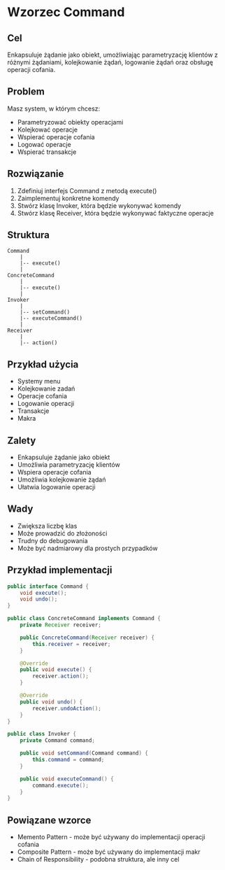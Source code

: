 # Wzorzec Command

## Cel
Enkapsuluje żądanie jako obiekt, umożliwiając parametryzację klientów z różnymi żądaniami, kolejkowanie żądań, logowanie żądań oraz obsługę operacji cofania.

## Problem
Masz system, w którym chcesz:
- Parametryzować obiekty operacjami
- Kolejkować operacje
- Wspierać operacje cofania
- Logować operacje
- Wspierać transakcje

## Rozwiązanie
1. Zdefiniuj interfejs Command z metodą execute()
2. Zaimplementuj konkretne komendy
3. Stwórz klasę Invoker, która będzie wykonywać komendy
4. Stwórz klasę Receiver, która będzie wykonywać faktyczne operacje

## Struktura
```
Command
    |
    |-- execute()
    |
ConcreteCommand
    |
    |-- execute()
    |
Invoker
    |
    |-- setCommand()
    |-- executeCommand()
    |
Receiver
    |
    |-- action()
```

## Przykład użycia
- Systemy menu
- Kolejkowanie zadań
- Operacje cofania
- Logowanie operacji
- Transakcje
- Makra

## Zalety
- Enkapsuluje żądanie jako obiekt
- Umożliwia parametryzację klientów
- Wspiera operacje cofania
- Umożliwia kolejkowanie żądań
- Ułatwia logowanie operacji

## Wady
- Zwiększa liczbę klas
- Może prowadzić do złożoności
- Trudny do debugowania
- Może być nadmiarowy dla prostych przypadków

## Przykład implementacji
```java
public interface Command {
    void execute();
    void undo();
}

public class ConcreteCommand implements Command {
    private Receiver receiver;

    public ConcreteCommand(Receiver receiver) {
        this.receiver = receiver;
    }

    @Override
    public void execute() {
        receiver.action();
    }

    @Override
    public void undo() {
        receiver.undoAction();
    }
}

public class Invoker {
    private Command command;

    public void setCommand(Command command) {
        this.command = command;
    }

    public void executeCommand() {
        command.execute();
    }
}
```

## Powiązane wzorce
- Memento Pattern - może być używany do implementacji operacji cofania
- Composite Pattern - może być używany do implementacji makr
- Chain of Responsibility - podobna struktura, ale inny cel
